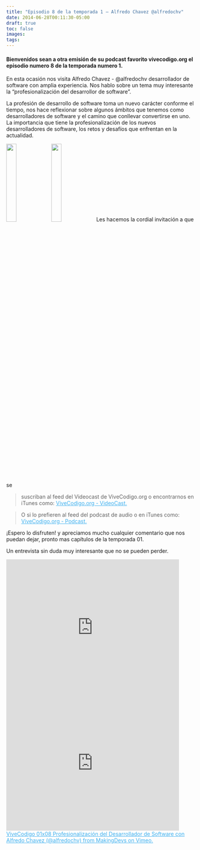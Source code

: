 ```yaml
---
title: "Episodio 8 de la temporada 1 – Alfredo Chavez @alfredochv"
date: 2014-06-28T00:11:30-05:00
draft: true
toc: false
images:
tags:
---
```


<h4>Bienvenidos sean a otra emisión de su podcast favorito vivecodigo.org el episodio numero 8 de la temporada numero 1.</h4>

En esta ocasión nos visita Alfredo Chavez - @alfredochv desarrollador de software con amplia experiencia. Nos hablo sobre un tema muy interesante la “profesionalización del desarrollor de software”.

La profesión de desarrollo de software  toma un nuevo carácter conforme el tiempo, nos hace reflexionar sobre algunos ámbitos que tenemos como desarrolladores de software y el camino que conllevar convertirse en uno. La importancia que tiene la profesionalización de los nuevos desarrolladores de software, los retos y desafíos que enfrentan en la actualidad.

<img src="/uno.jpeg" style="width: 23%;"></img>
<img src="/dos.jpeg" style="width: 23%;"></img>
 Les hacemos la cordial invitación a que se

 >suscriban al feed del Videocast de ViveCodigo.org o encontrarnos en iTunes como: <a style="color:#3eb0ef;" href="https://podcasts.apple.com/ca/podcast/vivecodigo-org-videocast/id685052596" target="_blank"> ViveCodigo.org - VideoCast.</a>

>O si lo prefieren al feed del podcast de audio o en iTunes como: <a style="color:#3eb0ef;" href="https://podcasts.apple.com/mz/podcast/vivecodigo-org-podcast/id722889939" target="_blank"> ViveCodigo.org - Podcast.</a>

¡Espero lo disfruten! y apreciamos mucho cualquier comentario que nos puedan dejar, pronto mas capítulos de la temporada 01.

Un entrevista sin duda muy interesante que no se pueden perder.

<iframe src="https://player.vimeo.com/video/85257893?h=0314830cc6" width="460" height="360" frameborder="0"></iframe>

<iframe src="https://player.vimeo.com/video/85265342?h=af995cda89" width="460" height="360" frameborder="0"></iframe>
<a href="https://vimeo.com/85257893" target="_blank" style="color:#3eb0ef;"> ViveCodigo 01x08 Profesionalización del Desarrollador de Software con Alfredo Chavez (@alfredochv) from MakingDevs on Vimeo. </a>
